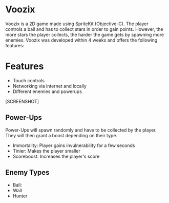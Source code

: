 Voozix
======
Voozix is a 2D game made using SpriteKit (Objective-C). The player controls a ball and has to collect stars in order to gain points. However, the more stars the player collects, the harder the game gets by spawning more enemies. Voozix was developed within 4 weeks and offers the following features:

# Features
- Touch controls
- Networking via internet and locally
- Different enemies and powerups

[SCREENSHOT]

## Power-Ups
Power-Ups will spawn randomly and have to be collected by the player. They will then grant a boost depending on their type.
- Immortality: Player gains invulnerability for a few seconds
- Tinier: Makes the player smaller
- Scoreboost: Increases the player's score

## Enemy Types

- Ball: 
- Wall
- Hunter
